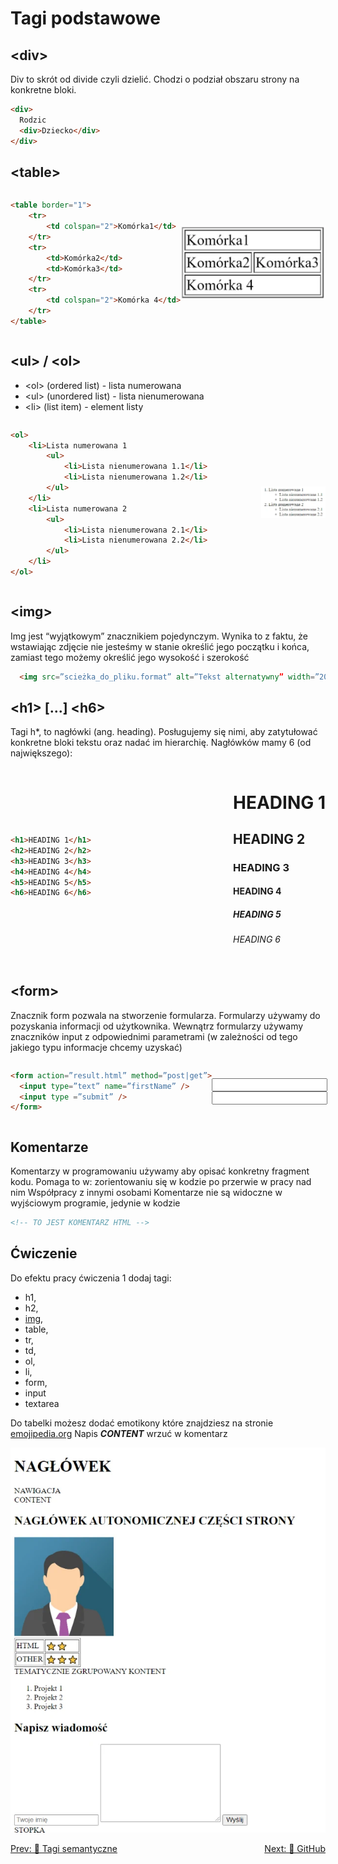# Tagi podstawowe
## &lt;div&gt;
Div to skrót od divide czyli dzielić. Chodzi o podział obszaru strony na konkretne bloki.
```html
<div>
  Rodzic
  <div>Dziecko</div>
</div>
```

## &lt;table&gt;
<div style="display:flex;align-items:center;justify-content:space-between;">
  <div>

```html
<table border="1">
	<tr>
		<td colspan="2">Komórka1</td>
	</tr>
	<tr>
		<td>Komórka2</td>
		<td>Komórka3</td>
	</tr>
	<tr>
		<td colspan="2">Komórka 4</td>
	</tr>
</table>
```
  </div>
  <div>

![basic table](./images/html_basic_table.webp)
  </div>
</div>

## &lt;ul&gt; / &lt;ol&gt;
- &lt;ol&gt; (ordered list) - lista numerowana
- &lt;ul&gt; (unordered list) - lista nienumerowana
- &lt;li&gt; (list item) - element listy 

<div style="display:flex;align-items:center;justify-content:space-between;">
  <div>

```html
<ol>
	<li>Lista numerowana 1
		<ul>
			<li>Lista nienumerowana 1.1</li>
			<li>Lista nienumerowana 1.2</li>			
		</ul>
	</li>
	<li>Lista numerowana 2
		<ul>
			<li>Lista nienumerowana 2.1</li>
			<li>Lista nienumerowana 2.2</li>
		</ul>
	</li>
</ol>
```
  </div>
  <div>

![basic table](./images/html_basic_ul.webp)
  </div>
</div>

## &lt;img&gt;
Img jest “wyjątkowym” znacznikiem pojedynczym. Wynika to z faktu, że wstawiając zdjęcie nie jesteśmy w stanie określić jego początku i końca, zamiast tego możemy określić jego wysokość i szerokość

```html
  <img src=”scieżka_do_pliku.format” alt=”Tekst alternatywny” width=”200”  />
```

## &lt;h1&gt; [...] &lt;h6&gt;
Tagi h*, to nagłówki (ang. heading). Posługujemy się nimi, aby zatytułować konkretne bloki tekstu oraz nadać im hierarchię. 
Nagłówków mamy 6 (od największego):

<div style="display:flex;align-items:center;justify-content:space-between;">
  <div>

```html
<h1>HEADING 1</h1>
<h2>HEADING 2</h2>
<h3>HEADING 3</h3>
<h4>HEADING 4</h4>
<h5>HEADING 5</h5>
<h6>HEADING 6</h6>
```
  </div>
  <div>

<h1>HEADING 1</h1>
<h2>HEADING 2</h2>
<h3>HEADING 3</h3>
<h4>HEADING 4</h4>
<h5>HEADING 5</h5>
<h6>HEADING 6</h6>
  </div>
</div>





## &lt;form&gt;
Znacznik form pozwala na stworzenie formularza.
Formularzy używamy do pozyskania informacji od użytkownika. 
Wewnątrz formularzy używamy znaczników input z odpowiednimi parametrami (w zależności od tego jakiego typu informacje chcemy uzyskać)

<div style="display:flex;align-items:center;justify-content:space-between;">
  <div>

```html
<form action=”result.html” method=”post|get”>
  <input type=”text” name=”firstName” />
  <input type =”submit” />
</form>
```
  </div>
  <div>

<form action=”result.html” method=”post|get”>
  <input type=”text” name=”firstName” />
  <input type =”submit” />
</form>
  </div>
</div>

## Komentarze
Komentarzy w programowaniu używamy aby opisać konkretny fragment kodu. Pomaga to w: 
zorientowaniu się w kodzie po przerwie w pracy nad nim
Współpracy z innymi osobami 
Komentarze nie są widoczne w wyjściowym programie, jedynie w kodzie

```html
<!-- TO JEST KOMENTARZ HTML -->
```

## Ćwiczenie
Do efektu pracy ćwiczenia 1 dodaj tagi:
- h1, 
- h2, 
- [img](https://www.w3schools.com/w3css/img_avatar3.png), 
- table, 
- tr, 
- td, 
- ol, 
- li, 
- form, 
- input 
- textarea

Do tabelki możesz dodać emotikony które znajdziesz na stronie [emojipedia.org](https://emojipedia.org)
Napis ***CONTENT*** wrzuć w komentarz

![Ćwiczenie html basic](./images/html_basic_exercise.webp)


<div style="display:flex;justify-content:space-between;">
  <a href="./#/html_semantic_tags?id=tagi-semantyczne">Prev: 🤖 Tagi semantyczne</a>
  <a href="./#/css_overview?id=przeglĄd-cssa">Next: 🐙 GitHub</a>
</div>
